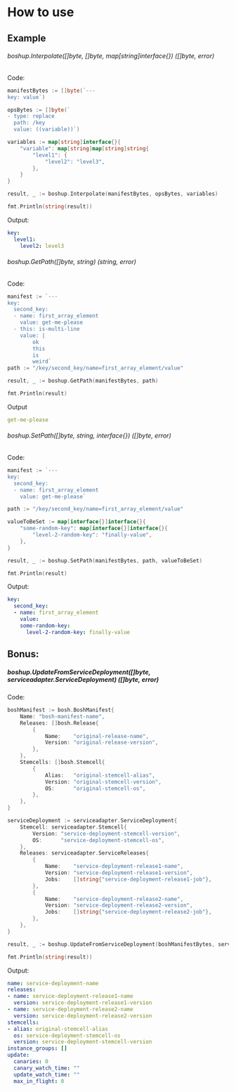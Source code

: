 # How to use

Example
-------

###### boshup.Interpolate(\[\]byte, \[\]byte, map\[string\]interface{}) (\[\]byte, error)
Code:
```go
manifestBytes := []byte(`---
key: value`)

opsBytes := []byte(`
- type: replace
  path: /key
  value: ((variable))`)

variables := map[string]interface{}{
    "variable": map[string]map[string]string{
        "level1": {
            "level2": "level3",
        },
    }
}

result, _ := boshup.Interpolate(manifestBytes, opsBytes, variables)

fmt.Println(string(result))
```
Output:
```yaml
key:
  level1:
    level2: level3
```

###### boshup.GetPath(\[\]byte, string) (string, error)

Code:
```go
manifest := `---
key:
  second_key:
  - name: first_array_element
    value: get-me-please
  - this: is-multi-line
    value: |
        ok
        this
        is
        weird`
path := "/key/second_key/name=first_array_element/value"

result, _ := boshup.GetPath(manifestBytes, path)

fmt.Println(result)

```

Output
```yaml
get-me-please
```

###### boshup.SetPath(\[\]byte, string, interface{}) (\[\]byte, error)

Code:
```go
manifest := `---
key:
  second_key:
  - name: first_array_element
    value: get-me-please`

path := "/key/second_key/name=first_array_element/value"

valueToBeSet := map[interface{}]interface{}{
    "some-random-key": map[interface{}]interface{}{
        "level-2-random-key": "finally-value",
    },
}

result, _ := boshup.SetPath(manifestBytes, path, valueToBeSet)

fmt.Println(result)
```

Output:
```yaml
key:
  second_key:
  - name: first_array_element
    value:
    some-random-key:
      level-2-random-key: finally-value
```


## Bonus:

##### boshup.UpdateFromServiceDeployment(\[\]byte, serviceadapter.ServiceDeployment) (\[\]byte, error)

Code:
```go
boshManifest := bosh.BoshManifest{
    Name: "bosh-manifest-name",
    Releases: []bosh.Release{
        {
            Name:    "original-release-name",
            Version: "original-release-version",
        },
    },
    Stemcells: []bosh.Stemcell{
        {
            Alias:   "original-stemcell-alias",
            Version: "original-stemcell-version",
            OS:      "original-stemcell-os",
        },
    },
}

serviceDeployment := serviceadapter.ServiceDeployment{
    Stemcell: serviceadapter.Stemcell{
        Version: "service-deployment-stemcell-version",
        OS:      "service-deployment-stemcell-os",
    },
    Releases: serviceadapter.ServiceReleases{
        {
            Name:    "service-deployment-release1-name",
            Version: "service-deployment-release1-version",
            Jobs:    []string{"service-deployment-release1-job"},
        },
        {
            Name:    "service-deployment-release2-name",
            Version: "service-deployment-release2-version",
            Jobs:    []string{"service-deployment-release2-job"},
        },
    },
}

result, _ := boshup.UpdateFromServiceDeployment(boshManifestBytes, serviceDeployment)

fmt.Println(string(result))
```

Output:
```yaml
name: service-deployment-name
releases:
- name: service-deployment-release1-name
  version: service-deployment-release1-version
- name: service-deployment-release2-name
  version: service-deployment-release2-version
stemcells:
- alias: original-stemcell-alias
  os: service-deployment-stemcell-os
  version: service-deployment-stemcell-version
instance_groups: []
update:
  canaries: 0
  canary_watch_time: ""
  update_watch_time: ""
  max_in_flight: 0
```
